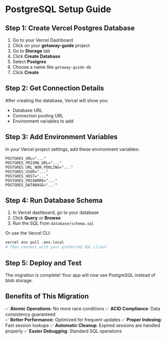 # PostgreSQL Setup Guide

## Step 1: Create Vercel Postgres Database

1. Go to your Vercel Dashboard
2. Click on your **getaway-guide** project  
3. Go to **Storage** tab
4. Click **Create Database**
5. Select **Postgres**
6. Choose a name like `getaway-guide-db`
7. Click **Create**

## Step 2: Get Connection Details

After creating the database, Vercel will show you:
- Database URL
- Connection pooling URL
- Environment variables to add

## Step 3: Add Environment Variables

In your Vercel project settings, add these environment variables:
```
POSTGRES_URL="..."
POSTGRES_PRISMA_URL="..."
POSTGRES_URL_NON_POOLING="..."
POSTGRES_USER="..."
POSTGRES_HOST="..."
POSTGRES_PASSWORD="..."
POSTGRES_DATABASE="..."
```

## Step 4: Run Database Schema

1. In Vercel dashboard, go to your database
2. Click **Query** or **Browse**  
3. Run the SQL from `database/schema.sql`

Or use the Vercel CLI:
```bash
vercel env pull .env.local
# Then connect with your preferred SQL client
```

## Step 5: Deploy and Test

The migration is complete! Your app will now use PostgreSQL instead of blob storage.

## Benefits of This Migration

✅ **Atomic Operations**: No more race conditions
✅ **ACID Compliance**: Data consistency guaranteed  
✅ **Better Performance**: Optimized for frequent updates
✅ **Proper Indexing**: Fast session lookups
✅ **Automatic Cleanup**: Expired sessions are handled properly
✅ **Easier Debugging**: Standard SQL operations